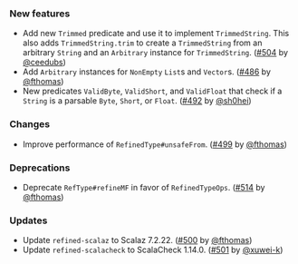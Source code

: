 ### New features

* Add new `Trimmed` predicate and use it to implement `TrimmedString`.
  This also adds `TrimmedString.trim` to create a `TrimmedString` from
  an arbitrary `String` and an `Arbitrary` instance for `TrimmedString`.
  ([#504][#504] by [@ceedubs][@ceedubs])
* Add `Arbitrary` instances for `NonEmpty` `List`s and `Vector`s.
  ([#486][#486] by [@fthomas][@fthomas])
* New predicates `ValidByte`, `ValidShort`, and `ValidFloat` that check
  if a `String` is a parsable `Byte`, `Short`, or `Float`.
  ([#492][#492] by [@sh0hei][@sh0hei])

### Changes

* Improve performance of `RefinedType#unsafeFrom`.
  ([#499][#499] by [@fthomas][@fthomas])

### Deprecations

* Deprecate `RefType#refineMF` in favor of `RefinedTypeOps`.
  ([#514][#514] by [@fthomas][@fthomas])

### Updates

* Update `refined-scalaz` to Scalaz 7.2.22.
  ([#500][#500] by [@fthomas][@fthomas])
* Update `refined-scalacheck` to ScalaCheck 1.14.0.
  ([#501][#501] by [@xuwei-k][@xuwei-k])

[#486]: https://github.com/fthomas/refined/pull/486
[#492]: https://github.com/fthomas/refined/pull/492
[#499]: https://github.com/fthomas/refined/pull/499
[#500]: https://github.com/fthomas/refined/pull/500
[#501]: https://github.com/fthomas/refined/pull/501
[#504]: https://github.com/fthomas/refined/pull/504
[#514]: https://github.com/fthomas/refined/pull/514

[@ceedubs]: https://github.com/ceedubs
[@fthomas]: https://github.com/fthomas
[@sh0hei]: https://github.com/sh0hei
[@xuwei-k]: https://github.com/xuwei-k
